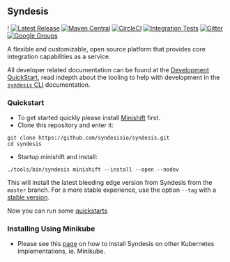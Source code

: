 ## Syndesis
!
[![Latest Release](https://img.shields.io/github/v/release/syndesisio/syndesis)](https://github.com/syndesisio/syndesis/releases/latest)
[![Maven Central](https://maven-badges.herokuapp.com/maven-central/io.syndesis/syndesis-parent/badge.svg?style=flat-square)](https://search.maven.org/search?q=g:io.syndesis)
[![CircleCI](https://circleci.com/gh/syndesisio/syndesis/tree/master.svg?style=svg)](https://circleci.com/gh/syndesisio/syndesis/tree/master)
[![Integration Tests](https://github.com/syndesisio/syndesis/workflows/Integration%20Tests/badge.svg)](https://github.com/syndesisio/syndesis/runs/)
[![Gitter](https://badges.gitter.im/syndesisio/community.svg)](https://gitter.im/syndesisio/community?utm_source=badge&utm_medium=badge&utm_campaign=pr-badge)
[![Google Groups](https://img.shields.io/badge/Google%20Groups-Syndesis-blue)](https://groups.google.com/forum/#!forum/syndesis)

A flexible and customizable, open source platform that provides core integration capabilities as a service.

All developer related documentation can be found at the [Development QuickStart](https://syndesis.io/docs/development_quickstart/), read indepth about the tooling to help with development in the [`syndesis` CLI](https://syndesis.io/docs/cli/syndesis/) documentation.

### Quickstart

* To get started quickly please install [Minishift](https://www.okd.io/minishift/) first.
* Clone this repository and enter it:

```
git clone https://github.com/syndesisio/syndesis.git
cd syndesis
```

* Startup minishift and install:

```
./tools/bin/syndesis minishift --install --open --nodev
```

This will install the latest bleeding edge version from Syndesis from the `master` branch.
For a more stable experience, use the option `--tag` with a [stable version](https://github.com/syndesisio/syndesis/releases).

Now you can run some [quickstarts](https://github.com/syndesisio/syndesis-quickstarts/blob/master/README.md#4-lets-run-some-quickstarts)

### Installing Using Minikube

* Please see this [page](install/kubernetes/README.md) on how to install Syndesis on other Kubernetes implementations, ie. Minikube.
